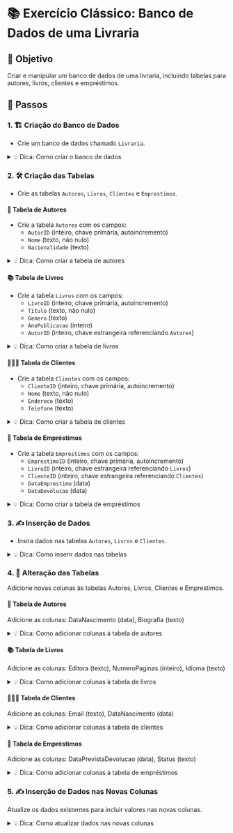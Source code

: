 # 📚 Exercício Clássico: Banco de Dados de uma Livraria

## 🎯 Objetivo
Criar e manipular um banco de dados de uma livraria, incluindo tabelas para autores, livros, clientes e empréstimos. 

## 📝 Passos

### 1. 🏗️ Criação do Banco de Dados
- Crie um banco de dados chamado `Livraria`.

<details>
<summary>💡 Dica: Como criar o banco de dados</summary>

```sql
CREATE DATABASE IF NOT EXISTS Livraria;
USE Livraria;
```
</details>

### 2. 🛠️ Criação das Tabelas
- Crie as tabelas `Autores`, `Livros`, `Clientes` e `Emprestimos`.

#### 📖 Tabela de Autores
- Crie a tabela `Autores` com os campos:
  - `AutorID` (inteiro, chave primária, autoincremento)
  - `Nome` (texto, não nulo)
  - `Nacionalidade` (texto)

<details>
<summary>💡 Dica: Como criar a tabela de autores</summary>

```sql
CREATE TABLE IF NOT EXISTS Autores (
    AutorID INT PRIMARY KEY AUTO_INCREMENT,
    Nome VARCHAR(100) NOT NULL,
    Nacionalidade VARCHAR(50)
);
```
</details>

#### 📚 Tabela de Livros
- Crie a tabela `Livros` com os campos:
  - `LivroID` (inteiro, chave primária, autoincremento)
  - `Titulo` (texto, não nulo)
  - `Genero` (texto)
  - `AnoPublicacao` (inteiro)
  - `AutorID` (inteiro, chave estrangeira referenciando `Autores`)

<details>
<summary>💡 Dica: Como criar a tabela de livros</summary>

```sql
CREATE TABLE IF NOT EXISTS Livros (
    LivroID INT PRIMARY KEY AUTO_INCREMENT,
    Titulo VARCHAR(200) NOT NULL,
    Genero VARCHAR(50),
    AnoPublicacao INT,
    AutorID INT,
    FOREIGN KEY (AutorID) REFERENCES Autores(AutorID)
);
```
</details>

#### 🧑‍🤝‍🧑 Tabela de Clientes
- Crie a tabela `Clientes` com os campos:
  - `ClienteID` (inteiro, chave primária, autoincremento)
  - `Nome` (texto, não nulo)
  - `Endereco` (texto)
  - `Telefone` (texto)

<details>
<summary>💡 Dica: Como criar a tabela de clientes</summary>

```sql
CREATE TABLE IF NOT EXISTS Clientes (
    ClienteID INT PRIMARY KEY AUTO_INCREMENT,
    Nome VARCHAR(100) NOT NULL,
    Endereco VARCHAR(200),
    Telefone VARCHAR(15)
);
```
</details>

#### 📅 Tabela de Empréstimos
- Crie a tabela `Emprestimos` com os campos:
  - `EmprestimoID` (inteiro, chave primária, autoincremento)
  - `LivroID` (inteiro, chave estrangeira referenciando `Livros`)
  - `ClienteID` (inteiro, chave estrangeira referenciando `Clientes`)
  - `DataEmprestimo` (data)
  - `DataDevolucao` (data)

<details>
<summary>💡 Dica: Como criar a tabela de empréstimos</summary>

```sql
CREATE TABLE IF NOT EXISTS Emprestimos (
    EmprestimoID INT PRIMARY KEY AUTO_INCREMENT,
    LivroID INT,
    ClienteID INT,
    DataEmprestimo DATE,
    DataDevolucao DATE,
    FOREIGN KEY (LivroID) REFERENCES Livros(LivroID),
    FOREIGN KEY (ClienteID) REFERENCES Clientes(ClienteID)
);
```
</details>

### 3. ✍️ Inserção de Dados
- Insira dados nas tabelas `Autores`, `Livros` e `Clientes`.

<details>
<summary>💡 Dica: Como inserir dados nas tabelas</summary>

```sql
INSERT IGNORE INTO Autores (AutorID, Nome, Nacionalidade) VALUES 
(1, 'J.K. Rowling', 'Britânica'),
(2, 'George Orwell', 'Britânico'),
(3, 'Gabriel Garcia Marquez', 'Colombiano');

INSERT IGNORE INTO Livros (LivroID, Titulo, Genero, AnoPublicacao, AutorID) VALUES 
(1, 'Harry Potter e a Pedra Filosofal', 'Fantasia', 1997, 1),
(2, '1984', 'Distopia', 1949, 2),
(3, 'Cem Anos de Solidão', 'Realismo Mágico', 1967, 3);

INSERT IGNORE INTO Clientes (ClienteID, Nome, Endereco, Telefone) VALUES 
(1, 'Ana Silva', 'Rua A, 123', '1111-1111'),
(2, 'Bruno Souza', 'Rua B, 456', '2222-2222'),
(3, 'Carlos Pereira', 'Rua C, 789', '3333-3333');
```
</details>

### 4. 🔄 Alteração das Tabelas
Adicione novas colunas às tabelas Autores, Livros, Clientes e Emprestimos.

#### 📖 Tabela de Autores
Adicione as colunas:
DataNascimento (data),
Biografia (texto)
<details>
<summary>💡 Dica: Como adicionar colunas à tabela de autores</summary>
sql
Copiar código
ALTER TABLE Autores
ADD COLUMN DataNascimento DATE,
ADD COLUMN Biografia TEXT;
</details>

#### 📚 Tabela de Livros
Adicione as colunas:
Editora (texto),
NumeroPaginas (inteiro),
Idioma (texto)
<details>
<summary>💡 Dica: Como adicionar colunas à tabela de livros</summary>
sql
Copiar código
ALTER TABLE Livros
ADD COLUMN Editora VARCHAR(100),
ADD COLUMN NumeroPaginas INT,
ADD COLUMN Idioma VARCHAR(50);
</details>

#### 🧑‍🤝‍🧑 Tabela de Clientes
Adicione as colunas:
Email (texto),
DataNascimento (data)
<details>
<summary>💡 Dica: Como adicionar colunas à tabela de clientes</summary>
sql
Copiar código
ALTER TABLE Clientes
ADD COLUMN Email VARCHAR(100),
ADD COLUMN DataNascimento DATE;
</details>

#### 📅 Tabela de Empréstimos
Adicione as colunas:
DataPrevistaDevolucao (data),
Status (texto)
<details>
<summary>💡 Dica: Como adicionar colunas à tabela de empréstimos</summary>
sql
Copiar código
ALTER TABLE Emprestimos
ADD COLUMN DataPrevistaDevolucao DATE,
ADD COLUMN Status VARCHAR(20);
</details>

### 5. ✍️ Inserção de Dados nas Novas Colunas
Atualize os dados existentes para incluir valores nas novas colunas.
<details>
<summary>💡 Dica: Como atualizar dados nas novas colunas</summary>
sql
Copiar código
UPDATE Autores
SET DataNascimento = '1965-07-31', Biografia = 'J.K. Rowling é uma escritora britânica, autora da série Harry Potter.'
WHERE AutorID = 1;

UPDATE Livros
SET Editora = 'Bloomsbury', NumeroPaginas = 223, Idioma = 'Inglês'
WHERE LivroID = 1;

UPDATE Clientes
SET Email = 'ana.silva@example.com', DataNascimento = '1980-01-15'
WHERE ClienteID = 1;

UPDATE Emprestimos
SET DataPrevistaDevolucao = '2023-07-15', Status = 'Em andamento'
WHERE EmprestimoID = 1;
</details>

